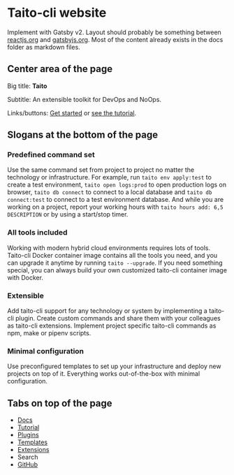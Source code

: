 # Taito-cli website

Implement with Gatsby v2. Layout should probably be something between [reactjs.org](https://reactjs.org/) and [gatsbyjs.org](https://gatsbyjs.org/). Most of the content already exists in the docs folder as markdown files.

## Center area of the page

Big title: **Taito**

Subtitle: An extensible toolkit for DevOps and NoOps.

Links/buttons: [Get started](https://github.com/TaitoUnited/taito-cli/tree/dev/docs/manual/README.md) or [see the tutorial](https://github.com/TaitoUnited/taito-cli/tree/dev/docs/tutorial/README.md).

## Slogans at the bottom of the page

### Predefined command set

Use the same command set from project to project no matter the technology or infrastructure. For example, run `taito env apply:test` to create a test environment, `taito open logs:prod` to open production logs on browser, `taito db connect` to connect to a local database and `taito db connect:test` to connect to a test environment database. And while you are working on a project, report your working hours with `taito hours add: 6,5 DESCRIPTION` or by using a start/stop timer.

### All tools included

Working with modern hybrid cloud environments requires lots of tools. Taito-cli Docker container image contains all the tools you need, and you can upgrade it anytime by running `taito --upgrade`. If you need something special, you can always build your own customized taito-cli container image with Docker.

### Extensible

Add taito-cli support for any technology or system by implementing a taito-cli plugin. Create custom commands and share them with your colleagues as taito-cli extensions. Implement project specific taito-cli commands as npm, make or pipenv scripts.

### Minimal configuration

Use preconfigured templates to set up your infrastructure and deploy new projects on top of it. Everything works out-of-the-box with minimal configuration.

## Tabs on top of the page

* [Docs](https://github.com/TaitoUnited/taito-cli/tree/dev/docs/manual/README.md)
* [Tutorial](https://github.com/TaitoUnited/taito-cli/tree/dev/docs/tutorial/README.md)
* [Plugins](https://github.com/TaitoUnited/taito-cli/tree/dev/docs/plugins.md)
* [Templates](https://github.com/TaitoUnited/taito-cli/tree/dev/docs/templates.md)
* [Extensions](https://github.com/TaitoUnited/taito-cli/tree/dev/docs/extensions.md)
* Search
* [GitHub](https://github.com/TaitoUnited/taito-cli)

